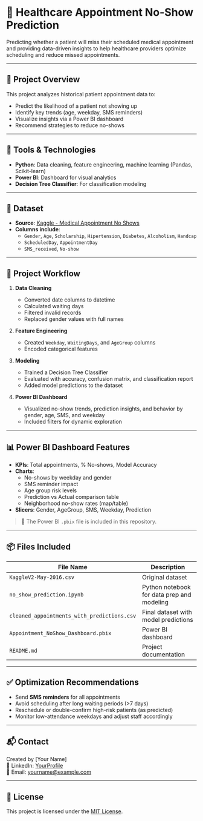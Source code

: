 
# 🏥 Healthcare Appointment No-Show Prediction

Predicting whether a patient will miss their scheduled medical appointment and providing data-driven insights to help healthcare providers optimize scheduling and reduce missed appointments.

---

## 📌 Project Overview

This project analyzes historical patient appointment data to:
- Predict the likelihood of a patient not showing up
- Identify key trends (age, weekday, SMS reminders)
- Visualize insights via a Power BI dashboard
- Recommend strategies to reduce no-shows

---

## 🧰 Tools & Technologies

- **Python**: Data cleaning, feature engineering, machine learning (Pandas, Scikit-learn)
- **Power BI**: Dashboard for visual analytics
- **Decision Tree Classifier**: For classification modeling

---

## 📁 Dataset

- **Source**: [Kaggle - Medical Appointment No Shows](https://www.kaggle.com/datasets/joniarroba/noshowappointments)
- **Columns include**:
  - `Gender`, `Age`, `Scholarship`, `Hipertension`, `Diabetes`, `Alcoholism`, `Handcap`
  - `ScheduledDay`, `AppointmentDay`
  - `SMS_received`, `No-show`

---

## 🔄 Project Workflow

1. **Data Cleaning**
   - Converted date columns to datetime
   - Calculated waiting days
   - Filtered invalid records
   - Replaced gender values with full names

2. **Feature Engineering**
   - Created `Weekday`, `WaitingDays`, and `AgeGroup` columns
   - Encoded categorical features

3. **Modeling**
   - Trained a Decision Tree Classifier
   - Evaluated with accuracy, confusion matrix, and classification report
   - Added model predictions to the dataset

4. **Power BI Dashboard**
   - Visualized no-show trends, prediction insights, and behavior by gender, age, SMS, and weekday
   - Included filters for dynamic exploration

---

## 📊 Power BI Dashboard Features

- **KPIs**: Total appointments, % No-shows, Model Accuracy
- **Charts**:
  - No-shows by weekday and gender
  - SMS reminder impact
  - Age group risk levels
  - Prediction vs Actual comparison table
  - Neighborhood no-show rates (map/table)
- **Slicers**: Gender, AgeGroup, SMS, Weekday, Prediction

> 📍 The Power BI `.pbix` file is included in this repository.

---

## 📦 Files Included

| File Name                             | Description                                 |
|--------------------------------------|---------------------------------------------|
| `KaggleV2-May-2016.csv`              | Original dataset                            |
| `no_show_prediction.ipynb`           | Python notebook for data prep and modeling  |
| `cleaned_appointments_with_predictions.csv` | Final dataset with model predictions |
| `Appointment_NoShow_Dashboard.pbix`  | Power BI dashboard                          |
| `README.md`                          | Project documentation                       |

---

## ✅ Optimization Recommendations

- Send **SMS reminders** for all appointments
- Avoid scheduling after long waiting periods (>7 days)
- Reschedule or double-confirm high-risk patients (as predicted)
- Monitor low-attendance weekdays and adjust staff accordingly

---

## 📬 Contact

Created by [Your Name]  
🔗 LinkedIn: [YourProfile](https://www.linkedin.com/)  
📧 Email: yourname@example.com

---

## 📄 License

This project is licensed under the [MIT License](LICENSE).

